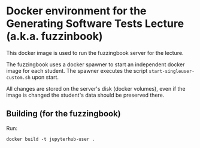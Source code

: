 # Docker environment for the Generating Software Tests Lecture (a.k.a. fuzzinbook)

This docker image is used to run the fuzzingbook server for the lecture.

The fuzzingbook uses a docker spawner to start an independent docker image for each student. The spawner executes the script `start-singleuser-custom.sh` upon start.

All changes are stored on the server's disk (docker volumes), even if the image is changed the student's data should be preserved there.

## Building (for the fuzzingbook)

Run:

```
docker build -t jupyterhub-user .
```

